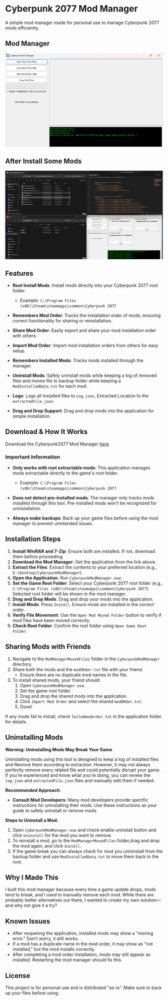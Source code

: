 # Cyberpunk 2077 Mod Manager

A simple mod manager made for personal use to manage Cyberpunk 2077 mods efficiently.

## Mod Manager

![Mod Manager](Assets/CPMM.png)

## After Install Some Mods

![Mod Manager After Install Some Mods](Assets/AfterInstall.png)

## Features

- **Root Install Mods**: Install mods directly into your Cyberpunk 2077 root folder.
  - Example: `C:\Program Files (x86)\Steam\steamapps\common\Cyberpunk 2077`
  
- **Remembers Mod Order**: Tracks the installation order of mods, ensuring correct functionality for sharing or reinstallation.
  
- **Share Mod Order**: Easily export and share your mod installation order with others.

- **Import Mod Order**: Import mod installation orders from others for easy setup.

- **Remembers Installed Mods**: Tracks mods installed through the manager.

- **Uninstall Mods**: Safely uninstall mods while keeping a log of removed files and moves fils to backup folder while keeping a `ModInstalledData.txt` for each mod .

- **Logs**: Logs all Installed files to `Log.json`, Extracted Location to the `extractedFile.json`.

- **Drag and Drop Support**: Drag and drop mods into the application for simple installation.

## Download & How It Works

Download the Cyberpunk2077 Mod Manager [here](https://drive.google.com/drive/folders/1Dkg-b74nzwPhBlVNKKUN9NCdZIEuocwb?usp=sharing).

### Important Information

- **Only works with root extractable mods**: This application manages mods extractable directly to the game's root folder.
  - Example: `C:\Program Files (x86)\Steam\steamapps\common\Cyberpunk 2077`
  
- **Does not detect pre-installed mods**: The manager only tracks mods installed through this tool. Pre-installed mods won't be recognized for uninstallation.

- **Always make backups**: Back up your game files before using the mod manager to prevent unintended issues.

## Installation Steps

1. **Install WinRAR and 7-Zip**: Ensure both are installed. If not, download them before proceeding.
2. **Download the Mod Manager**: Get the application from the link above.
3. **Extract the Files**: Extract the contents to your preferred location (e.g., `E:\Desktop\CyberpunkModManager`).
4. **Open the Application**: Run `CyberpunkModManager.exe`.
5. **Set the Game Root Folder**: Select your Cyberpunk 2077 root folder (e.g., `C:\Program Files (x86)\Steam\steamapps\common\Cyberpunk 2077`) Selected root folder will be shown in the mod manager.
6. **Drag and Drop Mods**: Drag and drop your mods into the application.
7. **Install Mods**: Press `Install`. Ensure mods are installed in the correct order.
8. **Verify File Movement**: Use the `Open Mod Moved Folder` button to verify if mod files have been moved correctly.
9. **Check Root Folder**: Confirm the root folder using `Open Game Root Folder`.

## Sharing Mods with Friends

1. Navigate to the `ModManagerMovedFiles` folder in the `CyberpunkModManager` directory.
2. Share both the mods and the `modORder.txt` file with your friend.
   - Ensure there are no duplicate mod names in the file.
3. To install shared mods, your friend should:
   1. Open `CyberpunkModManager.exe`.
   2. Set the game root folder.
   3. Drag and drop the shared mods into the application.
   4. Click `Import Mod Order` and select the shared `modORder.txt`.
   5. Done!

If any mods fail to install, check `failedmodorder.txt` in the application folder for details.

## Uninstalling Mods

**Warning: Uninstalling Mods May Break Your Game**

Uninstalling mods using this tool is designed to keep a log of installed files and Remove them according to extraction. However, it may not always perfectly remove every related file and could potentially disrupt your game. If you’re experienced and know what you're doing, you can review the `log.json` and `extractedFile.json` files and manually edit them if needed. 


**Recommended Approach:**

- **Consult Mod Developers:** Many mod developers provide specific instructions for uninstalling their mods. Use these instructions as your guide to safely uninstall or remove mods.

**Steps to Uninstall a Mod:**

1. Open `CyberpunkModManager.exe` and check enable uninstall button and click `Uninstall` for the mod you want to remove.
2. To reinstall a mod, go to the `ModManagerMovedFiles` folder,drag and drop the mod again, and click `Install`.
3. If the game break you can always check for mod you unininstall from the backup folder and use `ModInstalledData.txt` to move them back to the root.

## Why I Made This

I built this mod manager because every time a game update drops, mods tend to break, and I used to manually remove each mod. While there are probably better alternatives out there, I wanted to create my own solution—and why not give it a try?

## Known Issues

- After reopening the application, installed mods may show a "moving error." Don’t worry, it still works.
- If a mod has a duplicate name in the mod order, it may show as "not installed," but the mod installs correctly.
- After completing a mod order installation, mods may still appear as installed. Restarting the mod manager should fix this.


## License

This project is for personal use and is distributed "as-is". Make sure to back up your files before using.
